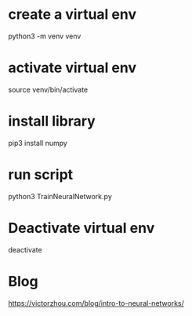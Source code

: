 # create a virtual env
python3 -m venv venv

# activate virtual env
source venv/bin/activate

# install library
pip3 install numpy

# run script
python3 TrainNeuralNetwork.py

# Deactivate virtual env
deactivate

# Blog
https://victorzhou.com/blog/intro-to-neural-networks/